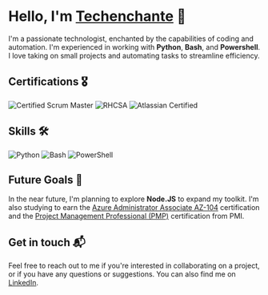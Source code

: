 # Hello, I'm [Techenchante](https://github.com/techenchante) 👋

I'm a passionate technologist, enchanted by the capabilities of coding and automation. I'm experienced in working with **Python**, **Bash**, and **Powershell**. I love taking on small projects and automating tasks to streamline efficiency. 

## Certifications 🎖️
![Certified Scrum Master](https://img.shields.io/badge/Scrum-Master-4285F4?style=for-the-badge&logo=scrumalliance&logoColor=white)
![RHCSA](https://img.shields.io/badge/Red_Hat-Certified_System_Administrator-EE0000?style=for-the-badge&logo=redhat&logoColor=white)
![Atlassian Certified](https://img.shields.io/badge/Atlassian-Certified-0052CC?style=for-the-badge&logo=atlassian&logoColor=white)

## Skills 🛠️
![Python](https://img.shields.io/badge/Python-3776AB?style=for-the-badge&logo=python&logoColor=white)
![Bash](https://img.shields.io/badge/Bash-4EAA25?style=for-the-badge&logo=gnu-bash&logoColor=white)
![PowerShell](https://img.shields.io/badge/PowerShell-5391FE?style=for-the-badge&logo=powershell&logoColor=white)

## Future Goals 🌱
In the near future, I'm planning to explore **Node.JS** to expand my toolkit. I'm also studying to earn the [Azure Administrator Associate AZ-104](https://docs.microsoft.com/en-us/learn/certifications/exams/az-104) certification and the [Project Management Professional (PMP)](https://www.pmi.org/certifications/types/project-management-pmp) certification from PMI. 

## Get in touch 📬
Feel free to reach out to me if you're interested in collaborating on a project, or if you have any questions or suggestions. You can also find me on [LinkedIn](https://www.linkedin.com/in/adamrobertspopescu/).
